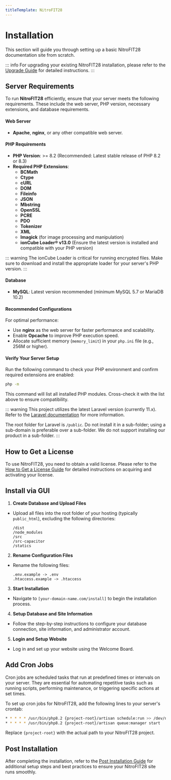 ```yaml
---
titleTemplate: NitroFIT28
---
```


# Installation

This section will guide you through setting up a basic NitroFIT28 documentation site from scratch.

::: info
For upgrading your existing NitroFIT28 installation, please refer to the [Upgrade Guide](/nitrofit28/upgrade) for detailed instructions.
:::

## Server Requirements

To run **NitroFIT28** efficiently, ensure that your server meets the following requirements. These include the web server, PHP version, necessary extensions, and database requirements.

#### Web Server
- **Apache**, **nginx**, or any other compatible web server.

#### PHP Requirements
- **PHP Version**: >= 8.2 (Recommended: Latest stable release of PHP 8.2 or 8.3)
- **Required PHP Extensions**:
  - **BCMath**
  - **Ctype**
  - **cURL**
  - **DOM**
  - **Fileinfo**
  - **JSON**
  - **Mbstring**
  - **OpenSSL**
  - **PCRE**
  - **PDO**
  - **Tokenizer**
  - **XML**
  - **Imagick** (for image processing and manipulation)
  - **ionCube Loader® v13.0** (Ensure the latest version is installed and compatible with your PHP version)

::: warning 
The ionCube Loader is critical for running encrypted files. Make sure to download and install the appropriate loader for your server's PHP version.
:::

#### Database
- **MySQL**: Latest version recommended (minimum MySQL 5.7 or MariaDB 10.2)

#### Recommended Configurations
For optimal performance:
- Use **nginx** as the web server for faster performance and scalability.
- Enable **Opcache** to improve PHP execution speed.
- Allocate sufficient memory (`memory_limit`) in your `php.ini` file (e.g., 256M or higher).

#### Verify Your Server Setup
Run the following command to check your PHP environment and confirm required extensions are enabled:

```bash
php -m
```

This command will list all installed PHP modules. Cross-check it with the list above to ensure compatibility.

::: warning
This project utilizes the latest Laravel version (currently 11.x). Refer to the [Laravel documentation](https://laravel.com/docs) for more information.

The root folder for Laravel is `/public`. Do not install it in a sub-folder; using a sub-domain is preferable over a sub-folder. We do not support installing our product in a sub-folder.
:::

## How to Get a License

To use NitroFIT28, you need to obtain a valid license. Please refer to the [How to Get a License Guide](/nitrofit28/how-to-get-license) for detailed instructions on acquiring and activating your license.

## Install via GUI

1. **Create Database and Upload Files**
  - Upload all files into the root folder of your hosting (typically `public_html`), excluding the following directories:
    ```
    /dist
    /node_modules
    /src
    /src-capacitor
    /statics
    ```

2. **Rename Configuration Files**
  - Rename the following files:
    ```
    .env.example -> .env
    .htaccess.example -> .htaccess
    ```

3. **Start Installation**
  - Navigate to `[your-domain-name.com/install]` to begin the installation process.

4. **Setup Database and Site Information**
  - Follow the step-by-step instructions to configure your database connection, site information, and administrator account.

5. **Login and Setup Website**
  - Log in and set up your website using the Welcome Board.


## Add Cron Jobs

Cron jobs are scheduled tasks that run at predefined times or intervals on your server. They are essential for automating repetitive tasks such as running scripts, performing maintenance, or triggering specific actions at set times.

To set up cron jobs for NitroFIT28, add the following lines to your server's crontab:

```bash
* * * * * /usr/bin/php8.2 {project-root}/artisan schedule:run >> /dev/null 2>&1
* * * * * /usr/bin/php8.2 {project-root}/artisan queue:manager start
```

Replace `{project-root}` with the actual path to your NitroFIT28 project.

## Post Installation

After completing the installation, refer to the [Post Installation Guide](./post-installation.md) for additional setup steps and best practices to ensure your NitroFIT28 site runs smoothly.
